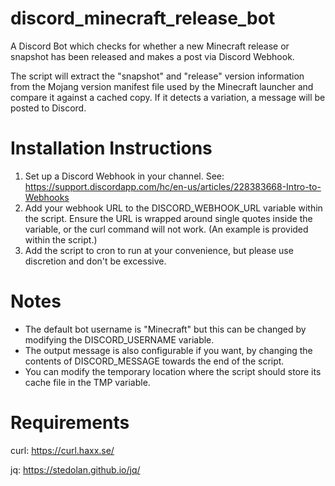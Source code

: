 # discord_minecraft_release_bot
A Discord Bot which checks for whether a new Minecraft release or snapshot has been released and makes a post via Discord Webhook.

The script will extract the "snapshot" and "release" version information from the Mojang version manifest file used by the Minecraft launcher and compare it against a cached copy. If it detects a variation, a message will be posted to Discord.


# Installation Instructions
1. Set up a Discord Webhook in your channel. See: https://support.discordapp.com/hc/en-us/articles/228383668-Intro-to-Webhooks
2. Add your webhook URL to the DISCORD_WEBHOOK_URL variable within the script. Ensure the URL is wrapped around single quotes inside the variable, or the curl command will not work. (An example is provided within the script.)
3. Add the script to cron to run at your convenience, but please use discretion and don't be excessive.


# Notes
- The default bot username is "Minecraft" but this can be changed by modifying the DISCORD_USERNAME variable.
- The output message is also configurable if you want, by changing the contents of DISCORD_MESSAGE towards the end of the script.
- You can modify the temporary location where the script should store its cache file in the TMP variable.

# Requirements
curl: https://curl.haxx.se/

jq: https://stedolan.github.io/jq/
